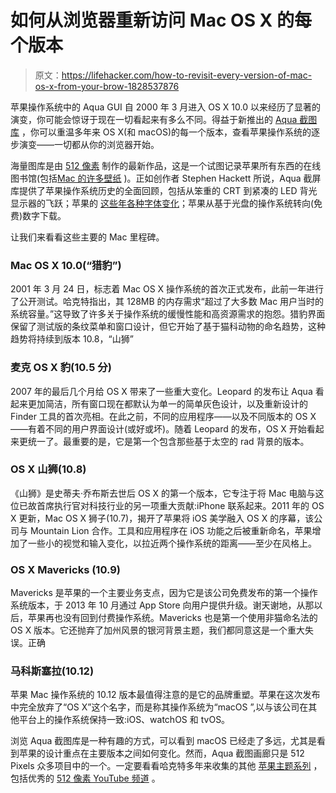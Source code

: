 # 如何从浏览器重新访问 Mac OS X 的每个版本

> 原文：<https://lifehacker.com/how-to-revisit-every-version-of-mac-os-x-from-your-brow-1828537876>



苹果操作系统中的 Aqua GUI 自 2000 年 3 月进入 OS X 10.0 以来经历了显著的演变，你可能会惊讶于现在一切看起来有多么不同。得益于新推出的 [Aqua 截图库](https://512pixels.net/projects/aqua-screenshot-library/) ，你可以重温多年来 OS X(和 macOS)的每一个版本，查看苹果操作系统的逐步演变——一切都从你的浏览器开始。



海量图库是由 [512 像素](https://512pixels.net/) 制作的最新作品，这是一个试图记录苹果所有东西的在线图书馆(包括[Mac 的许多壁纸](https://512pixels.net/projects/default-mac-wallpapers-in-5k/) )。正如创作者 Stephen Hackett 所说，Aqua 截屏库提供了苹果操作系统历史的全面回顾，包括从笨重的 CRT 到紧凑的 LED 背光显示器的飞跃；苹果的 [这些年各种字体变化](https://developer.apple.com/fonts/)；苹果从基于光盘的操作系统转向(免费)数字下载。

让我们来看看这些主要的 Mac 里程碑。

### Mac OS X 10.0(“猎豹”)

2001 年 3 月 24 日，标志着 Mac OS X 操作系统的首次正式发布，此前一年进行了公开测试。哈克特指出，其 128MB 的内存需求“超过了大多数 Mac 用户当时的系统容量。”这导致了许多关于操作系统的缓慢性能和高资源需求的抱怨。猎豹界面保留了测试版的条纹菜单和窗口设计，但它开始了基于猫科动物的命名趋势，这种趋势将持续到版本 10.8，“山狮”

### 麦克 OS X 豹(10.5 分)

2007 年的最后几个月给 OS X 带来了一些重大变化。Leopard 的发布让 Aqua 看起来更加简洁，所有窗口现在都默认为单一的简单灰色设计，以及重新设计的 Finder 工具的首次亮相。在此之前，不同的应用程序——以及不同版本的 OS X——有着不同的用户界面设计(或好或坏)。随着 Leopard 的发布，OS X 开始看起来更统一了。最重要的是，它是第一个包含那些基于太空的 rad 背景的版本。

### OS X 山狮(10.8)

《山狮》是史蒂夫·乔布斯去世后 OS X 的第一个版本，它专注于将 Mac 电脑与这位已故首席执行官对科技行业的另一项重大贡献:iPhone 联系起来。2011 年的 OS X 更新，Mac OS X 狮子(10.7)，揭开了苹果将 iOS 美学融入 OS X 的序幕，该公司与 Mountain Lion 合作。工具和应用程序在 iOS 功能之后被重新命名，苹果增加了一些小的视觉和输入变化，以拉近两个操作系统的距离——至少在风格上。

### OS X Mavericks (10.9)

Mavericks 是苹果的一个主要业务支点，因为它是该公司免费发布的第一个操作系统版本，于 2013 年 10 月通过 App Store 向用户提供升级。谢天谢地，从那以后，苹果再也没有回到付费操作系统。Mavericks 也是第一个使用非猫命名法的 OS X 版本。它还抛弃了加州风景的银河背景主题，我们都同意这是一个重大失误。正确

### 马科斯塞拉(10.12)

苹果 Mac 操作系统的 10.12 版本最值得注意的是它的品牌重塑。苹果在这次发布中完全放弃了“OS X”这个名字，而是称其操作系统为“macOS ”,以与该公司在其他平台上的操作系统保持一致:iOS、watchOS 和 tvOS。

浏览 Aqua 截图库是一种有趣的方式，可以看到 macOS 已经走了多远，尤其是看到苹果的设计重点在主要版本之间如何变化。然而，Aqua 截图画廊只是 512 Pixels 众多项目中的一个。一定要看看哈克特多年来收集的其他 [苹果主题系列](https://512pixels.net/projects/) ，包括优秀的 [512 像素 YouTube 频道](https://www.youtube.com/channel/UCZzXBTOSdtmOz9_VMYffr4g/videos) 。